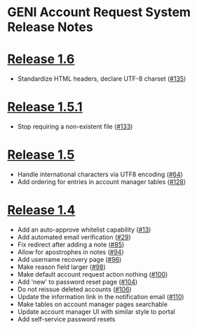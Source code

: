 # GENI Account Request System Release Notes

# [Release 1.6](https://github.com/GENI-NSF/geni-ar/milestones/1.6)

* Standardize HTML headers, declare UTF-8 charset
  ([#135](https://github.com/GENI-NSF/geni-ar/issues/135))

# [Release 1.5.1](https://github.com/GENI-NSF/geni-ar/milestones/1.5.1)

* Stop requiring a non-existent file
  ([#133](https://github.com/GENI-NSF/geni-ar/issues/133))

# [Release 1.5](https://github.com/GENI-NSF/geni-ar/milestones/1.5)

* Handle international characters via UTF8 encoding
  ([#64](https://github.com/GENI-NSF/geni-ar/issues/64))
* Add ordering for entries in account manager tables
  ([#128](https://github.com/GENI-NSF/geni-ar/issues/128))

# [Release 1.4](https://github.com/GENI-NSF/geni-ar/milestones/1.4)

* Add an auto-approve whitelist capability
  ([#13](https://github.com/GENI-NSF/geni-ar/issues/13))
* Add automated email verification
  ([#29](https://github.com/GENI-NSF/geni-ar/issues/29))
* Fix redirect after adding a note
  ([#85](https://github.com/GENI-NSF/geni-ar/issues/85))
* Allow for apostrophes in notes
  ([#94](https://github.com/GENI-NSF/geni-ar/issues/94))
* Add username recovery page
  ([#96](https://github.com/GENI-NSF/geni-ar/issues/96))
* Make reason field larger
  ([#98](https://github.com/GENI-NSF/geni-ar/issues/98))
* Make default account request action nothing
  ([#100](https://github.com/GENI-NSF/geni-ar/issues/100))
* Add 'new' to password reset page
  ([#104](https://github.com/GENI-NSF/geni-ar/issues/104))
* Do not reissue deleted accounts
  ([#106](https://github.com/GENI-NSF/geni-ar/issues/106))
* Update the information link in the notification email
  ([#110](https://github.com/GENI-NSF/geni-ar/issues/110))
* Make tables on account manager pages searchable
* Update account manager UI with similar style to portal
* Add self-service password resets

